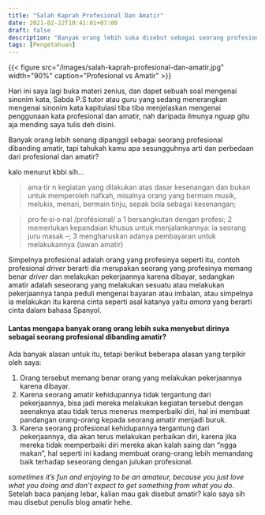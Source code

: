 ```yaml
---
title: "Salah Kaprah Profesional Dan Amatir"
date: 2021-02-22T10:41:01+07:00
draft: false
description: "Banyak orang lebih suka disebut sebagai seorang profesional dibanding seorang amatir, tapi tahukah kamu apa arti dan makna dari profesional dan amatir itu?"
tags: [Pengetahuan]
---
```


{{< figure src="/images/salah-kaprah-profesional-dan-amatir.jpg" width="90%" caption="Profesional vs Amatir" >}}

Hari ini saya lagi buka materi zenius, dan dapet sebuah soal mengenai sinonim kata, Sabda P.S tutor atau guru yang sedang menerangkan mengenai sinonim kata kapitulasi tiba tiba menjelaskan mengenai penggunaan kata profesional dan amatir, nah daripada ilmunya nguap gitu aja mending saya tulis deh disini.

Banyak orang lebih senang dipanggil sebagai seorang profesional dibanding amatir, tapi tahukah kamu apa sesungguhnya arti dan perbedaan dari profesional dan amatir?

kalo menurut kbbi sih…

> ama·tir n kegiatan yang dilakukan atas dasar kesenangan dan bukan untuk memperoleh nafkah, misalnya orang yang bermain musik, melukis, menari, bermain tinju, sepak bola sebagai kesenangan;

> pro·fe·si·o·nal /profésional/ a 1 bersangkutan dengan profesi; 2 memerlukan kepandaian khusus untuk menjalankannya: ia seorang juru masak –; 3 mengharuskan adanya pembayaran untuk melakukannya (lawan amatir)

Simpelnya profesional adalah orang yang profesinya seperti itu, contoh profesional _driver_ berarti dia merupakan seorang yang profesinya memang benar _driver_ dan melakukan pekerjaannya karena dibayar, sedangkan amatir adalah seseorang yang melakukan sesuatu atau melakukan pekerjaannya tanpa peduli mengenai bayaran atau imbalan, atau simpelnya ia melakukan itu karena cinta seperti asal katanya yaitu _amora_ yang berarti cinta dalam bahasa Spanyol.

#### Lantas mengapa banyak orang orang lebih suka menyebut dirinya sebagai seorang profesional dibanding amatir?

Ada banyak alasan untuk itu, tetapi berikut beberapa alasan yang terpikir oleh saya:

1. Orang tersebut memang benar orang yang melakukan pekerjaannya karena dibayar.
2. Karena seorang amatir kehidupannya tidak tergantung dari pekerjaannya, bisa jadi mereka melakukan kegiatan tersebut dengan seenaknya atau tidak terus menerus memperbaiki diri, hal ini membuat pandangan orang-orang kepada seorang amatir menjadi buruk.
3. Karena seorang profesional kehidupannya tergantung dari pekerjaannya, dia akan terus melakukan perbaikan diri, karena jika mereka tidak memperbaiki diri mereka akan kalah saing dan “ngga makan”, hal seperti ini kadang membuat orang-orang lebih memandang baik terhadap seseorang dengan julukan profesional.

_sometimes it’s fun and enjoying to be an amateur, because you just love what you doing and don’t expect to get something from what you do_. Setelah baca panjang lebar, kalian mau gak disebut amatir? kalo saya sih mau disebut penulis blog amatir hehe.
